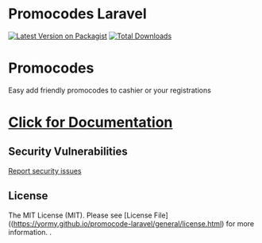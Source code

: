 # Promocodes Laravel

[![Latest Version on Packagist](https://img.shields.io/packagist/v/yormy/promocode-laravel.svg?style=flat-square)](https://packagist.org/packages/yormy/promocode-laravel)
[![Total Downloads](https://img.shields.io/packagist/dt/yormy/promocode-laravel.svg?style=flat-square)](https://packagist.org/packages/yormy/promocode-laravel)

# Promocodes
Easy add friendly promocodes to cashier or your registrations

# [Click for Documentation](https://yormy.github.io/promocode-laravel/)

## Security Vulnerabilities
[Report security issues](https://yormy.github.io/promocode-laravel/general/report_security.html)

## License

The MIT License (MIT). Please see [License File]((https://yormy.github.io/promocode-laravel/general/license.html) for more information.
.
